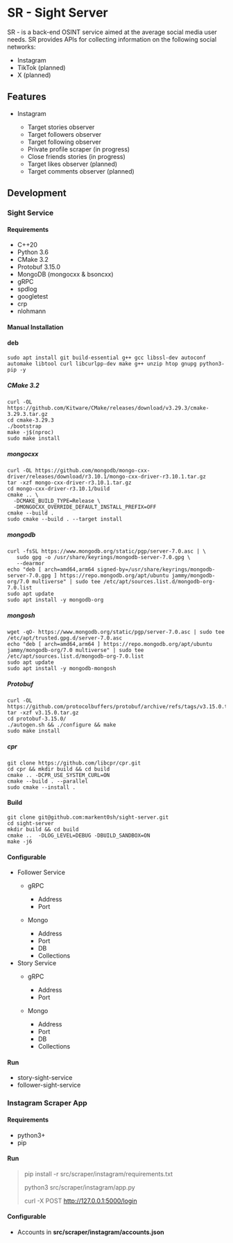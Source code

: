 # SR - Sight Server

SR - is a back-end OSINT service aimed at the average social media user needs.
SR provides APIs for collecting information on the following social networks:

- Instagram
- TikTok (planned)
- X (planned)

## Features

* Instagram

  * Target stories observer
  * Target followers observer
  * Target following observer
  * Private profile scraper (in progress)
  * Close friends stories (in progress)
  * Target likes observer (planned)
  * Target comments observer (planned)

## Development

### Sight Service

#### Requirements

* C++20
* Python 3.6
* CMake 3.2
* Protobuf 3.15.0
* MongoDB (mongocxx & bsoncxx)
* gRPC
* spdlog
* googletest
* crp
* nlohmann

#### Manual Installation

#### deb

```
sudo apt install git build-essential g++ gcc libssl-dev autoconf automake libtool curl libcurlpp-dev make g++ unzip htop gnupg python3-pip -y
```

##### CMake 3.2

```
curl -OL https://github.com/Kitware/CMake/releases/download/v3.29.3/cmake-3.29.3.tar.gz
cd cmake-3.29.3
./bootstrap
make -j$(nproc)
sudo make install
```

##### mongocxx

```
curl -OL https://github.com/mongodb/mongo-cxx-driver/releases/download/r3.10.1/mongo-cxx-driver-r3.10.1.tar.gz
tar -xzf mongo-cxx-driver-r3.10.1.tar.gz
cd mongo-cxx-driver-r3.10.1/build
cmake .. \
  -DCMAKE_BUILD_TYPE=Release \
  -DMONGOCXX_OVERRIDE_DEFAULT_INSTALL_PREFIX=OFF
cmake --build .
sudo cmake --build . --target install
```

##### mongodb

```
curl -fsSL https://www.mongodb.org/static/pgp/server-7.0.asc | \
   sudo gpg -o /usr/share/keyrings/mongodb-server-7.0.gpg \
   --dearmor
echo "deb [ arch=amd64,arm64 signed-by=/usr/share/keyrings/mongodb-server-7.0.gpg ] https://repo.mongodb.org/apt/ubuntu jammy/mongodb-org/7.0 multiverse" | sudo tee /etc/apt/sources.list.d/mongodb-org-7.0.list
sudo apt update
sudo apt install -y mongodb-org
```

##### mongosh

```
wget -qO- https://www.mongodb.org/static/pgp/server-7.0.asc | sudo tee /etc/apt/trusted.gpg.d/server-7.0.asc
echo "deb [ arch=amd64,arm64 ] https://repo.mongodb.org/apt/ubuntu jammy/mongodb-org/7.0 multiverse" | sudo tee /etc/apt/sources.list.d/mongodb-org-7.0.list
sudo apt update
sudo apt install -y mongodb-mongosh
```

##### Protobuf

```
curl -OL https://github.com/protocolbuffers/protobuf/archive/refs/tags/v3.15.0.tar.gz
tar -xzf v3.15.0.tar.gz
cd protobuf-3.15.0/
./autogen.sh && ./configure && make
sudo make install
```

##### cpr

```
git clone https://github.com/libcpr/cpr.git
cd cpr && mkdir build && cd build
cmake .. -DCPR_USE_SYSTEM_CURL=ON
cmake --build . --parallel
sudo cmake --install .
```

#### Build

```
git clone git@github.com:markent0sh/sight-server.git
cd sight-server
mkdir build && cd build
cmake ..  -DLOG_LEVEL=DEBUG -DBUILD_SANDBOX=ON
make -j6
```

#### Configurable

* Follower Service
  * gRPC

    * Address
    * Port
  * Mongo

    * Address
    * Port
    * DB
    * Collections
* Story Service
  * gRPC

    * Address
    * Port
  * Mongo

    * Address
    * Port
    * DB
    * Collections

#### Run

* story-sight-service
* follower-sight-service

### Instagram Scraper App

#### Requirements

* python3+
* pip

#### Run

> pip install -r src/scraper/instagram/requirements.txt
>
> python3 src/scraper/instagram/app.py
>
> curl -X POST http://127.0.0.1:5000/login

#### Configurable

* Accounts in **src/scraper/instagram/accounts.json**
